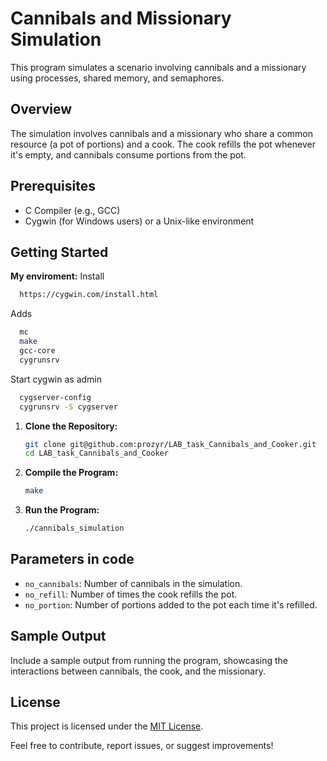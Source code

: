 # Cannibals and Missionary Simulation

This program simulates a scenario involving cannibals and a missionary using processes, shared memory, and semaphores.

## Overview

The simulation involves cannibals and a missionary who share a common resource (a pot of portions) and a cook. The cook refills the pot whenever it's empty, and cannibals consume portions from the pot.

## Prerequisites

- C Compiler (e.g., GCC)
- Cygwin (for Windows users) or a Unix-like environment

## Getting Started

**My enviroment:**
    Install
  ```bash
    https://cygwin.com/install.html
  ```
  Adds
    
  ```bash
    mc
    make
    gcc-core
    cygrunsrv
  ```
  Start cygwin as admin
  ```bash
    cygserver-config
    cygrunsrv -S cygserver
  ```

1. **Clone the Repository:**
    
    ```bash
    git clone git@github.com:prozyr/LAB_task_Cannibals_and_Cooker.git
    cd LAB_task_Cannibals_and_Cooker
    ```

2. **Compile the Program:**

    ```bash
    make
    ```

3. **Run the Program:**

    ```bash
    ./cannibals_simulation
    ```

## Parameters in code

- `no_cannibals`: Number of cannibals in the simulation.
- `no_refill`: Number of times the cook refills the pot.
- `no_portion`: Number of portions added to the pot each time it's refilled.

## Sample Output

Include a sample output from running the program, showcasing the interactions between cannibals, the cook, and the missionary.

## License

This project is licensed under the [MIT License](LICENSE).

Feel free to contribute, report issues, or suggest improvements!
